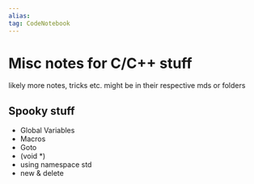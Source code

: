 ```yaml
---
alias:
tag: CodeNotebook 
---
```


# Misc notes for C/C++ stuff

likely more notes, tricks etc. might be in their respective mds or folders

## Spooky stuff

- Global Variables
- Macros
- Goto
- (void *)
- using namespace std
- new & delete
